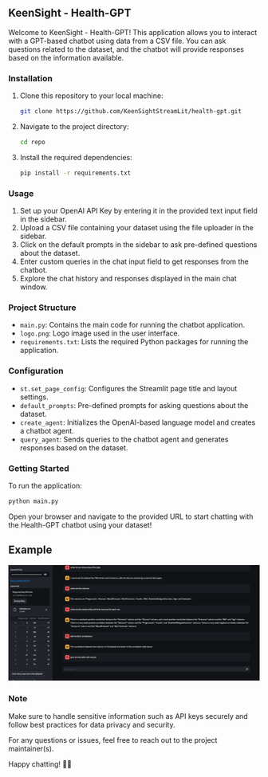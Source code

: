 ## KeenSight - Health-GPT

Welcome to KeenSight - Health-GPT! This application allows you to interact with a GPT-based chatbot using data from a CSV file. You can ask questions related to the dataset, and the chatbot will provide responses based on the information available.

### Installation

1. Clone this repository to your local machine:

   ```bash
   git clone https://github.com/KeenSightStreamLit/health-gpt.git
   ```

2. Navigate to the project directory:

   ```bash
   cd repo
   ```

3. Install the required dependencies:

   ```bash
   pip install -r requirements.txt
   ```

### Usage

1. Set up your OpenAI API Key by entering it in the provided text input field in the sidebar.
2. Upload a CSV file containing your dataset using the file uploader in the sidebar.
3. Click on the default prompts in the sidebar to ask pre-defined questions about the dataset.
4. Enter custom queries in the chat input field to get responses from the chatbot.
5. Explore the chat history and responses displayed in the main chat window.

### Project Structure

- `main.py`: Contains the main code for running the chatbot application.
- `logo.png`: Logo image used in the user interface.
- `requirements.txt`: Lists the required Python packages for running the application.

### Configuration

- `st.set_page_config`: Configures the Streamlit page title and layout settings.
- `default_prompts`: Pre-defined prompts for asking questions about the dataset.
- `create_agent`: Initializes the OpenAI-based language model and creates a chatbot agent.
- `query_agent`: Sends queries to the chatbot agent and generates responses based on the dataset.

### Getting Started

To run the application:

```bash
python main.py
```

Open your browser and navigate to the provided URL to start chatting with the Health-GPT chatbot using your dataset!

## Example
![Alt text](results.png)

### Note

Make sure to handle sensitive information such as API keys securely and follow best practices for data privacy and security.

For any questions or issues, feel free to reach out to the project maintainer(s).

Happy chatting! 🤖💬